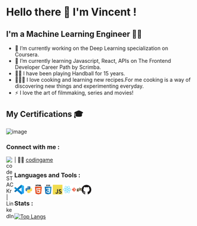 # Hello there 👋 I'm Vincent !
## I'm a Machine Learning Engineer 👨‍💻

- 🔭 I’m currently working on the Deep Learning specialization on Coursera.
- 🌱 I’m currently learning Javascript, React, APIs on The Frontend Developer Career Path by Scrimba.
- 🤾🏻 I have been playing Handball for 15 years.
- 👨🏻‍🍳 I love cooking and learning new recipes.For me cooking is a way of discovering new things and experimenting everyday. 
- ⚡ I love the art of filmmaking, series and movies!

## My Certifications 🎓

![image](https://user-images.githubusercontent.com/92050525/150539392-babbb2fd-ab0d-4c29-9324-c39388d08982.png)


### Connect with me :
[<img align="left" alt="codeSTACKr | LinkedIn" width="22px" src="https://cdn.jsdelivr.net/npm/simple-icons@v3/icons/linkedin.svg" />][linkedin] | 👨‍💻 [codingame][codingame]

### Languages and Tools :

<img align="left" alt="Visual Studio Code" width="26px" src="https://raw.githubusercontent.com/github/explore/80688e429a7d4ef2fca1e82350fe8e3517d3494d/topics/visual-studio-code/visual-studio-code.png" />
<img align="left" alt="Python" width="26px" src="https://raw.githubusercontent.com/github/explore/80688e429a7d4ef2fca1e82350fe8e3517d3494d/topics/python/python.png" />
<img align="left" alt="HTML5" width="26px" src="https://raw.githubusercontent.com/github/explore/80688e429a7d4ef2fca1e82350fe8e3517d3494d/topics/html/html.png" />
<img align="left" alt="CSS3" width="26px" src="https://raw.githubusercontent.com/github/explore/80688e429a7d4ef2fca1e82350fe8e3517d3494d/topics/css/css.png" />
<img align="left" alt="JavaScript" width="26px" src="https://raw.githubusercontent.com/github/explore/80688e429a7d4ef2fca1e82350fe8e3517d3494d/topics/javascript/javascript.png" />
<img align="left" alt="React" width="26px" src="https://raw.githubusercontent.com/github/explore/80688e429a7d4ef2fca1e82350fe8e3517d3494d/topics/react/react.png" />
<img align="left" alt="Git" width="26px" src="https://raw.githubusercontent.com/github/explore/80688e429a7d4ef2fca1e82350fe8e3517d3494d/topics/git/git.png" />
<img align="left" alt="GitHub" width="26px" src="https://raw.githubusercontent.com/github/explore/78df643247d429f6cc873026c0622819ad797942/topics/github/github.png" />
<br />

### Stats :

[![Top Langs](https://github-readme-stats.vercel.app/api/top-langs/?username=danchaud-vincent)](https://github.com/anuraghazra/github-readme-stats)

[Linkedin]: https://www.linkedin.com/in/vincent-danchaud/
[codingame]: https://www.codingame.com/profile/cc89f98f9ae9f32329ee23e1910f0cb19743464

